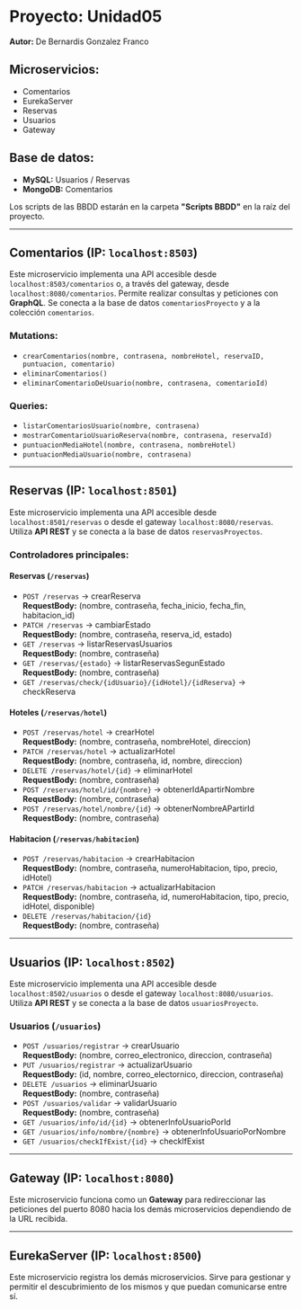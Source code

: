 # Proyecto: Unidad05

**Autor:** De Bernardis Gonzalez Franco

## Microservicios:
- Comentarios  
- EurekaServer  
- Reservas  
- Usuarios  
- Gateway

## Base de datos:
- **MySQL:** Usuarios / Reservas  
- **MongoDB:** Comentarios

Los scripts de las BBDD estarán en la carpeta **"Scripts BBDD"** en la raíz del proyecto.

---

## Comentarios (IP: `localhost:8503`)

Este microservicio implementa una API accesible desde `localhost:8503/comentarios` o, a través del gateway, desde `localhost:8080/comentarios`. Permite realizar consultas y peticiones con **GraphQL**. Se conecta a la base de datos `comentariosProyecto` y a la colección `comentarios`.

### Mutations:
- `crearComentarios(nombre, contrasena, nombreHotel, reservaID, puntuacion, comentario)`
- `eliminarComentarios()`
- `eliminarComentarioDeUsuario(nombre, contrasena, comentarioId)`

### Queries:
- `listarComentariosUsuario(nombre, contrasena)`
- `mostrarComentarioUsuarioReserva(nombre, contrasena, reservaId)`
- `puntuacionMediaHotel(nombre, contrasena, nombreHotel)`
- `puntuacionMediaUsuario(nombre, contrasena)`

---

## Reservas (IP: `localhost:8501`)

Este microservicio implementa una API accesible desde `localhost:8501/reservas` o desde el gateway `localhost:8080/reservas`. Utiliza **API REST** y se conecta a la base de datos `reservasProyectos`.

### Controladores principales:

#### Reservas (`/reservas`)
- `POST /reservas` → crearReserva  
  **RequestBody:** (nombre, contraseña, fecha_inicio, fecha_fin, habitacion_id)
- `PATCH /reservas` → cambiarEstado  
  **RequestBody:** (nombre, contraseña, reserva_id, estado)
- `GET /reservas` → listarReservasUsuarios  
  **RequestBody:** (nombre, contraseña)
- `GET /reservas/{estado}` → listarReservasSegunEstado  
  **RequestBody:** (nombre, contraseña)
- `GET /reservas/check/{idUsuario}/{idHotel}/{idReserva}` → checkReserva

#### Hoteles (`/reservas/hotel`)
- `POST /reservas/hotel` → crearHotel  
  **RequestBody:** (nombre, contraseña, nombreHotel, direccion)
- `PATCH /reservas/hotel` → actualizarHotel  
  **RequestBody:** (nombre, contraseña, id, nombre, direccion)
- `DELETE /reservas/hotel/{id}` → eliminarHotel  
  **RequestBody:** (nombre, contraseña)
- `POST /reservas/hotel/id/{nombre}` → obtenerIdApartirNombre  
  **RequestBody:** (nombre, contraseña)
- `POST /reservas/hotel/nombre/{id}` → obtenerNombreAPartirId  
  **RequestBody:** (nombre, contraseña)

#### Habitacion (`/reservas/habitacion`)
- `POST /reservas/habitacion` → crearHabitacion  
  **RequestBody:** (nombre, contraseña, numeroHabitacion, tipo, precio, idHotel)
- `PATCH /reservas/habitacion` → actualizarHabitacion  
  **RequestBody:** (nombre, contraseña, id, numeroHabitacion, tipo, precio, idHotel, disponible)
- `DELETE /reservas/habitacion/{id}`  
  **RequestBody:** (nombre, contraseña)

---

## Usuarios (IP: `localhost:8502`)

Este microservicio implementa una API accesible desde `localhost:8502/usuarios` o desde el gateway `localhost:8080/usuarios`. Utiliza **API REST** y se conecta a la base de datos `usuariosProyecto`.

### Usuarios (`/usuarios`)
- `POST /usuarios/registrar` → crearUsuario  
  **RequestBody:** (nombre, correo_electronico, direccion, contraseña)
- `PUT /usuarios/registrar` → actualizarUsuario  
  **RequestBody:** (id, nombre, correo_electornico, direccion, contraseña)
- `DELETE /usuarios` → eliminarUsuario  
  **RequestBody:** (nombre, contraseña)
- `POST /usuarios/validar` → validarUsuario  
  **RequestBody:** (nombre, contraseña)
- `GET /usuarios/info/id/{id}` → obtenerInfoUsuarioPorId
- `GET /usuarios/info/nombre/{nombre}` → obtenerInfoUsuarioPorNombre
- `GET /usuarios/checkIfExist/{id}` → checkIfExist

---

## Gateway (IP: `localhost:8080`)

Este microservicio funciona como un **Gateway** para redireccionar las peticiones del puerto 8080 hacia los demás microservicios dependiendo de la URL recibida.

---

## EurekaServer (IP: `localhost:8500`)

Este microservicio registra los demás microservicios. Sirve para gestionar y permitir el descubrimiento de los mismos y que puedan comunicarse entre sí.

